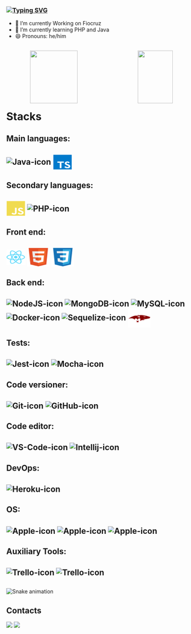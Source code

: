 ### [![Typing SVG](https://readme-typing-svg.herokuapp.com?lines=Hi+there+%F0%9F%91%8B%2C+I'm+Thauler+Mayrink++++++++++++)](https://git.io/typing-svg)

- 🔭 I’m currently Working on Fiocruz
- 🌱 I’m currently learning PHP and Java
- 😄 Pronouns: he/him


## 


<div style="display: inline" align="center">
  <div style="display: inline" >
    <a href="https://github.com/Thauler">
    <img height="140px" align="right" width="43%" margin="0" padding="5px" src="https://github-readme-stats.vercel.app/api/top-langs/?username=Thauler&layout=compact&langs_count=7&theme=codeSTACKr&locale=pt-br"/>
    </a>
  </div>
  
  <div style="display: inline">
    <a href="https://github.com/Thauler">
    <img height="140px" width="50%" align="left" margin="0" padding="5px" src="https://github-readme-stats.vercel.app/api?username=Thauler&show_icons=true&theme=codeSTACKr&include_all_commits=true&count_private=true&hide=issues&locale=pt-br"/> 
    </a>
  </div>  
</div> 
<br />
<br />
<br />
<br />
<br />
<br />
<br />


##


# Stacks


<div style="display: inline_block">

  <div style="display: inline_block">
    <h2>Main languages:<h2>
    <img align="center" alt="Java-icon" height="50" width="60" src="https://cdn.jsdelivr.net/gh/devicons/devicon/icons/java/java-original.svg" />
    <img align="center" alt="Typescript-icon" height="40" width="50" src="https://raw.githubusercontent.com/devicons/devicon/master/icons/typescript/typescript-plain.svg" />
  </div>
  
  <div style="display: inline_block">
    <h2>Secondary languages:<h2>
    <img align="center" alt="Javascript-icon" height="40" width="50" src="https://raw.githubusercontent.com/devicons/devicon/master/icons/javascript/javascript-plain.svg" />
    <img align="center" alt="PHP-icon" height="50" width="60" src="https://cdn.jsdelivr.net/gh/devicons/devicon/icons/php/php-original.svg" />
  </div>

  <div style="display: inline_block">
    <h2>Front end:<h2>
    <img align="center" alt="React-icon" height="40" width="50" src="https://raw.githubusercontent.com/devicons/devicon/master/icons/react/react-original.svg" />
    <img align="center" alt="HTML-icon" height="50" width="60" src="https://raw.githubusercontent.com/devicons/devicon/master/icons/html5/html5-original.svg" />
    <img align="center" alt="CSS-icon" height="50" width="60" src="https://raw.githubusercontent.com/devicons/devicon/master/icons/css3/css3-original.svg"/>
  </div>

  <div style="display: inline_block">
    <h2>Back end:<h2>
    <img align="center" alt="NodeJS-icon" height="50" width="60" src="https://cdn.jsdelivr.net/gh/devicons/devicon/icons/nodejs/nodejs-original.svg" />
    <img align="center" alt="MongoDB-icon" height="50" width="60" src="https://cdn.jsdelivr.net/gh/devicons/devicon/icons/mongodb/mongodb-original-wordmark.svg" />
    <img align="center" alt="MySQL-icon" height="65" width="65" src="https://cdn.jsdelivr.net/gh/devicons/devicon/icons/mysql/mysql-original-wordmark.svg" />
    <img align="center" alt="Docker-icon" height="50" width="60" src="https://cdn.jsdelivr.net/gh/devicons/devicon/icons/docker/docker-original-wordmark.svg" />
    <img align="center" alt="Sequelize-icon" height="50" width="60" src="https://cdn.jsdelivr.net/gh/devicons/devicon/icons/sequelize/sequelize-original.svg" />
    <img align="center" alt="Mongoose-icon" height="50" width="60" src="https://raw.githubusercontent.com/github/explore/80688e429a7d4ef2fca1e82350fe8e3517d3494d/topics/mongoose/mongoose.png" />
  </div>

  <div style="display: inline_block">
    <h2>Tests:<h2>
    <img align="center" alt="Jest-icon" height="50" width="60" src="https://cdn.jsdelivr.net/gh/devicons/devicon/icons/jest/jest-plain.svg" />
    <img align="center" alt="Mocha-icon" height="50" width="60" src="https://cdn.jsdelivr.net/gh/devicons/devicon/icons/mocha/mocha-plain.svg" />
  </div>
  
  <div style="display: inline_block">
    <h2>Code versioner:<h2>
    <img align="center" alt="Git-icon" height="50" width="60" src="https://cdn.jsdelivr.net/gh/devicons/devicon/icons/git/git-original.svg" />
    <img align="center" alt="GitHub-icon" height="50" width="60" src="https://cdn.jsdelivr.net/gh/devicons/devicon/icons/github/github-original.svg" />
  </div>
  
  <div style="display: inline_block">
    <h2>Code editor:<h2>
    <img align="center" alt="VS-Code-icon" height="50" width="60" src="https://cdn.jsdelivr.net/gh/devicons/devicon/icons/vscode/vscode-original.svg" />
    <img align="center" alt="Intellij-icon" height="50" width="60" src="https://resources.jetbrains.com/storage/products/company/brand/logos/IntelliJ_IDEA_icon.svg?_gl=1*2uz95l*_ga*MTc2NDYxNjcwNy4xNjU2OTYzNjU3*_ga_9J976DJZ68*MTY2MDc4NDk0NC4xNi4wLjE2NjA3ODQ5NTQuMC4wLjA.&_ga=2.223665179.1812101010.1660784944-1764616707.1656963657" />
  </div>

  <div style="display: inline_block">
    <h2>DevOps:<h2>
    <img align="center" alt="Heroku-icon" height="50" width="60" src="https://cdn.jsdelivr.net/gh/devicons/devicon/icons/heroku/heroku-original.svg" />
  </div>

  <div style="display: inline_block">
    <h2>OS:<h2>
    <img align="center" alt="Apple-icon" height="50" width="60" src="https://cdn.jsdelivr.net/gh/devicons/devicon/icons/apple/apple-original.svg" />
    <img align="center" alt="Apple-icon" height="50" width="60" src="https://cdn.jsdelivr.net/gh/devicons/devicon/icons/linux/linux-original.svg" />
    <img align="center" alt="Apple-icon" height="50" width="60" src="https://cdn.jsdelivr.net/gh/devicons/devicon/icons/windows8/windows8-original.svg" />
  </div>

  <div style="display: inline_block">
    <h2>Auxiliary Tools:<h2>
    <img align="center" alt="Trello-icon" height="50" width="60" src="https://cdn.jsdelivr.net/gh/devicons/devicon/icons/trello/trello-plain.svg" />
    <img align="center" alt="Trello-icon" height="55" width="60" src="https://s3.amazonaws.com//beta-img.b2bstack.net/uploads/production/product/product_image/17688/drawio.png" />
  </div>
</div>

##

<div>

 ![Snake animation](https://github.com/Thauler/Thauler/blob/output/github-contribution-grid-snake.svg)
 
</div>

## Contacts

<div>

  <a href = "mailto:thauler98@gmail.com"><img src="https://img.shields.io/badge/-Gmail-%23333?style=for-the-badge&logo=gmail&logoColor=white" target="_blank"></a>
  <a href="www.linkedin.com/in/thaulermayrink" target="_blank"><img src="https://img.shields.io/badge/-LinkedIn-%230077B5?style=for-the-badge&logo=linkedin&logoColor=white" target="_blank"></a> 
</div>

